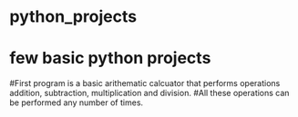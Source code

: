 # python_projects
# few basic python projects

#First program is a basic arithematic calcuator that performs operations addition, subtraction, multiplication and division. 
#All these operations can be performed any number of times.

